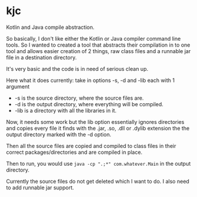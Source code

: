 # kjc
Kotlin and Java compile abstraction.

So basically, I don't like either the Kotlin or Java compiler command line tools. So I wanted to created a tool that abstracts their compilation in to one tool and allows easier creation of 2 things, raw class files and a runnable jar file in a destination directory.

It's very basic and the code is in need of serious clean up.

Here what it does currently: take in options -s, -d and -lib each with 1 argument

* -s is the source directory, where the source files are.
* -d is the output directory, where everything will be compiled.
* -lib is a directory with all the libraries in it.

Now, it needs some work but the lib option essentially ignores directories and copies every file it finds with the .jar, .so, .dll or .dylib extension the the output directory marked with the -d option.

Then all the source files are copied and compiled to class files in their correct packages/directories and are compiled in place. 

Then to run, you would use `java -cp ".;*" com.whatever.Main` in the output directory.

Currently the source files do not get deleted which I want to do.
I also need to add runnable jar support.